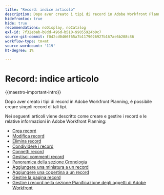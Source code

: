 ```yaml
---
title: "Record: indice articolo"
description: Dopo aver creato i tipi di record in Adobe Workfront Planning, è possibile creare singoli record di tali tipi. Nei seguenti articoli viene descritto come creare e gestire record e relative informazioni in Adobe Workfront Planning.
hidefromtoc: true
hide: true
recommendations: noDisplay, noCatalog
exl-id: 7f32ebab-b8dd-496d-b510-99055924b0c7
source-git-commit: f042cd0466f65a7b1179026927b167ae6b208c86
workflow-type: tm+mt
source-wordcount: '119'
ht-degree: 1%

---
```


<!-- update the metadata with real information when making this available in TOC and in the left nav
---
title: The architecture and fields of Adobe Maestro
description: The following articles describe how you can create and manage records in Adobe Maestro. 
hidefromtoc: yes
author: Alina
feature: Work Management
role: User
hide: yes
---
-->

# Record: indice articolo

{{maestro-important-intro}}

Dopo aver creato i tipi di record in Adobe Workfront Planning, è possibile creare singoli record di tali tipi.

Nei seguenti articoli viene descritto come creare e gestire i record e le relative informazioni in Adobe Workfront Planning:

* [Crea record](/help/quicksilver/maestro/records/create-records.md)
* [Modifica record](/help/quicksilver/maestro/records/edit-records.md)
* [Elimina record](/help/quicksilver/maestro/records/delete-records.md)
* [Condividere i record](/help/quicksilver/maestro/records/share-records.md)
* [Connetti record](/help/quicksilver/maestro/records/connect-records.md)
* [Gestisci commenti record](/help/quicksilver/maestro/records/manage-record-comments.md)
* [Panoramica della sezione Cronologia](/help/quicksilver/maestro/records/history-section-overview.md)
* [Aggiungere una miniatura a un record](/help/quicksilver/maestro/records/add-thumbnails-to-records.md)
* [Aggiungere una copertina a un record](/help/quicksilver/maestro/records/add-a-cover-image-to-a-record.md)
* [Gestire la pagina record](/help/quicksilver/maestro/records/manage-the-record-page.md)
* [Gestire i record nella sezione Pianificazione degli oggetti di Adobe Workfront](/help/quicksilver/maestro/records/manage-records-in-planning-section.md)
